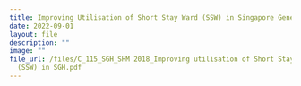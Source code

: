 ```yaml
---
title: Improving Utilisation of Short Stay Ward (SSW) in Singapore General Hospital
date: 2022-09-01
layout: file
description: ""
image: ""
file_url: /files/C_115_SGH_SHM 2018_Improving utilisation of Short Stay Ward
  (SSW) in SGH.pdf
---
```

